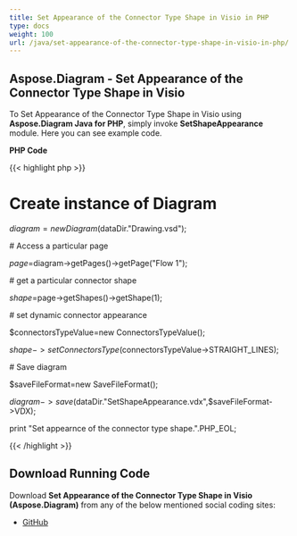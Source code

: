 ```yaml
---
title: Set Appearance of the Connector Type Shape in Visio in PHP
type: docs
weight: 100
url: /java/set-appearance-of-the-connector-type-shape-in-visio-in-php/
---
```


## **Aspose.Diagram - Set Appearance of the Connector Type Shape in Visio**
To Set Appearance of the Connector Type Shape in Visio using **Aspose.Diagram Java for PHP**, simply invoke **SetShapeAppearance** module. Here you can see example code.

**PHP Code**

{{< highlight php >}}

 # Create instance of Diagram

$diagram =new Diagram($dataDir."Drawing.vsd");

\# Access a particular page

$page=$diagram->getPages()->getPage("Flow 1");

\# get a particular connector shape

$shape=$page->getShapes()->getShape(1);

\# set dynamic connector appearance

$connectorsTypeValue=new ConnectorsTypeValue();

$shape->setConnectorsType($connectorsTypeValue->STRAIGHT_LINES);

\# Save diagram

$saveFileFormat=new SaveFileFormat();

$diagram->save($dataDir."SetShapeAppearance.vdx",$saveFileFormat->VDX);

print "Set appearnce of the connector type shape.".PHP_EOL;

{{< /highlight >}}
## **Download Running Code**
Download **Set Appearance of the Connector Type Shape in Visio (Aspose.Diagram)** from any of the below mentioned social coding sites:

- [GitHub](https://github.com/asposediagram/Aspose.Diagram-for-Java/blob/master/Plugins/Aspose_Diagram_Java_for_PHP/src/aspose/diagram/WorkingwithShapes/SetShapeAppearance.php)

